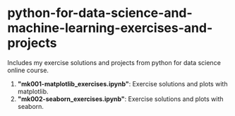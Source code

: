 # python-for-data-science-and-machine-learning-exercises-and-projects

Includes my exercise solutions and projects from python for data science online course.

1. **"mk001-matplotlib_exercises.ipynb"**: Exercise solutions and plots with matplotlib.
2. **"mk002-seaborn_exercises.ipynb"**: Exercise solutions and plots with seaborn.
